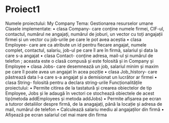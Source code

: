 # Proiect1
Numele proiectului: My Company 
Tema: Gestionarea resurselor umane
Clasele implementate: 
•	clasa Company- care conține numele firmei, CIF-ul, contactul, numărul ne angajați, numărul de joburi, un vector cu toți angajații firmei și un vector cu job-urile pe care le pot avea aceștia
•	clasa Employee- care are ca atribute un id pentru fiecare angajat, numele complet, contactul, salariu, job-ul pe care îl are în firmă, salariul și data la care s-a angajat
•	clasa Contact- conține adresa, mail-ul și numărul de telefon ; aceasta este o clasă compusă și este folosită și in Company și Employee
•	clasa Jobs- care desemnează un job, salariul minim și maxim pe care îl poate avea un angajat în acea poziție
•	clasa Job_history- care păstrează data l-a care s-a angajat și a demisionat un lucrător ar firmei
•	clasa String- folosită pentru a declara string-urile 
Funcționalitățile proiectului: 
•	Permite citirea de la tastatură și crearea obiectelor de tip Employee, Jobs și le adaugă în vectori ce stochează obiectele de acest tip(metoda addEmployees și metoda addJobs)
•	Permite afișarea pe ecran a tutoror detaliilor despre firmă, de la anagajați, până la locație și adresa de mail, numărul de telefon
•	Calculează salariu mediu al angajaților din firmă 
•	Afișează pe ecran salariul cel mai mare din firma
